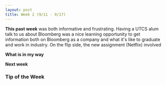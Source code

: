 ```yaml
---
layout: post
title: Week 2 (9/11 - 9/17)
---
```


**This past week** was both informative and frustrating. Having a UTCS alum talk to us about Bloomberg was a nice learning opportunity to get information both on Bloomberg as a company and what it's like to graduate and work in industry. On the flip side, the new assignment (Netflix) involved 

**What is in my way**

**Next week**

### Tip of the Week
